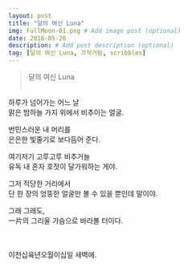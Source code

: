 ```yaml
---
layout: post
title: "달의 여신 Luna"
img: FullMoon-01.png # Add image post (optional)
date: 2016-05-20
description: # Add post description (optional)
tag: [달의 여신 Luna, 끄적거림, scribbles]
---
```

> 달의 여신 Luna
<br/><br/>

하루가 넘어가는 어느 날<br/>
맑은 밤하늘 가지 위에서 비추이는 얼굴.

번민스러운 내 머리를<br/>
은은한 빛줄기로 보다듬어 준다.

여기저기 고루고루 비추거늘<br/>
유독 내 혼자 호젓이 달가워하는 게야.

그저 적당한 거리에서<br/>
단 한 장의 엉뚱한 얼굴만 볼 수 있을 뿐인데 말이야.

그래 그래도,<br/>
一片의 그리울 가슴으로 바라볼 터이다.
<br/><br/><br/>

이천십육년오월이십일 새벽에.
